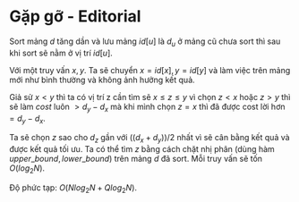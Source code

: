 # Gặp gỡ - Editorial

Sort mảng $d$ tăng dần và lưu mảng $id[u]$ là $d_u$ ở mảng cũ chưa sort thì sau khi sort sẽ nằm ở vị trí $id[u]$.

Với một truy vấn $x,y$. Ta sẽ chuyển $x=id[x],y=id[y]$ và làm việc trên mảng mới như bình thường và không ảnh hưởng kết quả. 

Giả sử $x<y$ thì ta có vị trí z cần tìm sẽ $x\le z\le y$ vì chọn $z<x$ hoặc $z>y$ thì sẽ làm $cost$ luôn $>d_y-d_x$ mà khi mình chọn $z=x$ thì đã được cost lời hơn $= d_y-d_x$. 

Ta sẽ chọn $z$ sao cho $d_z$ gần với $((d_x+d_y ))/2$ nhất vì sẽ cân bằng kết quả và được kết quả tối ưu. Ta có thể tìm $z$ bằng cách chặt nhị phân (dùng hàm $upper\_bound, lower\_bound$) trên mảng $d$ đã sort. Mỗi truy vấn sẽ tốn $O(log_2N)$.

Độ phức tạp: $O(Nlog_2N+Qlog_2N)$.
